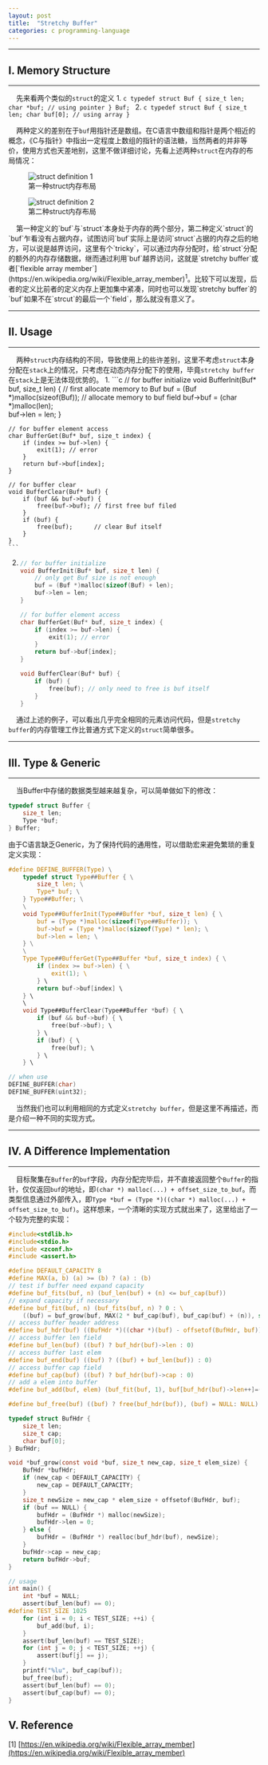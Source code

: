 ```yaml
---
layout: post
title:  "Stretchy Buffer"
categories: c programming-language
---
```


---

## I. Memory Structure

---

&nbsp;&nbsp;&nbsp;&nbsp;先来看两个类似的`struct`的定义
1. 
    ```c
    typedef struct Buf {
        size_t len;
        char *buf; // using pointer
    } Buf;
    ```
2. 
    ```c
    typedef struct Buf {
        size_t len;
        char buf[0]; // using array
    }
    ```

&nbsp;&nbsp;&nbsp;&nbsp;两种定义的差别在于`buf`用指针还是数组。在C语言中数组和指针是两个相近的概念，《C与指针》中指出一定程度上数组的指针的语法糖，当然两者的并非等价，使用方式也天差地别，这里不做详细讨论，先看上述两种`struct`在内存的布局情况：
<figure class="image">
  <img src="{{site.url}}{{site.baseurl}}/images/struct1.svg" alt="struct definition 1">
  <figcaption>第一种struct内存布局</figcaption>
</figure>
<figure class="image">
  <img src="{{site.url}}{{site.baseurl}}/images/struct2.svg" alt="struct definition 2">
  <figcaption>第二种struct内存布局</figcaption>
</figure>
&nbsp;&nbsp;&nbsp;&nbsp;第一种定义的`buf`与`struct`本身处于内存的两个部分，第二种定义`struct`的`buf`乍看没有占据内存，试图访问`buf`实际上是访问`struct`占据的内存之后的地方，可以说是越界访问，这里有个`tricky`，可以通过内存分配时，给`struct`分配的额外的内存存储数据，继而通过利用`buf`越界访问，这就是`stretchy buffer`或者[`flexible array member`](https://en.wikipedia.org/wiki/Flexible_array_member)<sup>1</sup>。比较下可以发现，后者的定义比前者的定义内存上更加集中紧凑，同时也可以发现`stretchy buffer`的`buf`如果不在`strcut`的最后一个`field`，那么就没有意义了。

---

## II. Usage

---

&nbsp;&nbsp;&nbsp;&nbsp;两种`struct`内存结构的不同，导致使用上的些许差别，这里不考虑`struct`本身分配在`stack`上的情况，只考虑在动态内存分配下的使用，毕竟`stretchy buffer`在`stack`上是无法体现优势的。
1. 
    ```c 
    // for buffer initialize
    void BufferInit(Buf* buf, size_t len) {
        // first allocate memory to Buf
        buf = (Buf *)malloc(sizeof(Buf)); 
        // allocate memory to buf field
        buf->buf = (char *)malloc(len);   
        buf->len = len;
    }

    // for buffer element access
    char BufferGet(Buf* buf, size_t index) {
        if (index >= buf->len) {
            exit(1); // error
        } 
        return buf->buf[index];
    }

    // for buffer clear
    void BufferClear(Buf* buf) {
        if (buf && buf->buf) {
            free(buf->buf); // first free buf filed
        }
        if (buf) {
            free(buf);      // clear Buf itself
        }
    }
    ```
2. 
    ```c 
    // for buffer initialize
    void BufferInit(Buf* buf, size_t len) {
        // only get Buf size is not enough
        buf = (Buf *)malloc(sizeof(Buf) + len); 
        buf->len = len;
    }

    // for buffer element access
    char BufferGet(Buf* buf, size_t index) {
        if (index >= buf->len) {
            exit(1); // error
        } 
        return buf->buf[index];
    }

    void BufferClear(Buf* buf) {
        if (buf) {
            free(buf); // only need to free is buf itself
        }
    }

    ```

&nbsp;&nbsp;&nbsp;&nbsp;通过上述的例子，可以看出几乎完全相同的元素访问代码，但是`stretchy buffer`的内存管理工作比普通方式下定义的`struct`简单很多。


---

## III. Type & Generic

---

&nbsp;&nbsp;&nbsp;&nbsp;当Buffer中存储的数据类型越来越复杂，可以简单做如下的修改：
```c
typedef struct Buffer {
    size_t len;
    Type *buf;
} Buffer;
```
由于C语言缺乏Generic，为了保持代码的通用性，可以借助宏来避免繁琐的重复定义实现：
```c
#define DEFINE_BUFFER(Type) \
    typedef struct Type##Buffer { \
        size_t len; \
        Type* buf; \
    } Type##Buffer; \
    \
    void Type##BufferInit(Type##Buffer *buf, size_t len) { \
        buf = (Type *)malloc(sizeof(Type##Buffer)); \
        buf->buf = (Type *)malloc(sizeof(Type) * len); \
        buf->len = len; \
    } \
    \
    Type Type##BufferGet(Type##Buffer *buf, size_t index) { \
        if (index >= buf->len) { \
            exit(1); \ 
        } \
        return buf->buf[index] \
    } \
    \
    void Type##BufferClear(Type##Buffer *buf) { \
        if (buf && buf->buf) { \
            free(buf->buf); \
        } \
        if (buf) { \
            free(buf); \
        } \
    } \

// when use
DEFINE_BUFFER(char)
DEFINE_BUFFER(uint32);
```
&nbsp;&nbsp;&nbsp;&nbsp;当然我们也可以利用相同的方式定义`stretchy buffer`，但是这里不再描述，而是介绍一种不同的实现方式。

---

## IV. A Difference Implementation

---

&nbsp;&nbsp;&nbsp;&nbsp;目标聚集在`Buffer`的`buf`字段，内存分配完毕后，并不直接返回整个`Buffer`的指针，仅仅返回`buf`的地址，即`(char *) malloc(...) + offset_size_to_buf`。而类型信息通过外部传入，即`Type *buf = (Type *)((char *) malloc(...) + offset_size_to_buf)`。这样想来，一个清晰的实现方式就出来了，这里给出了一个较为完整的实现：

```c
#include<stdlib.h>
#include<stdio.h>
#include <zconf.h>
#include <assert.h>

#define DEFAULT_CAPACITY 8
#define MAX(a, b) (a) >= (b) ? (a) : (b)
// test if buffer need expand capacity
#define buf_fits(buf, n) (buf_len(buf) + (n) <= buf_cap(buf))
// expand capacity if necessary
#define buf_fit(buf, n) (buf_fits(buf, n) ? 0 : \ 
    ((buf) = buf_grow(buf, MAX(2 * buf_cap(buf), buf_cap(buf) + (n)), sizeof(*(buf)))))
// access buffer header address
#define buf_hdr(buf) ((BufHdr *)((char *)(buf) - offsetof(BufHdr, buf)))
// access buffer len field
#define buf_len(buf) ((buf) ? buf_hdr(buf)->len : 0)
// access buffer last elem
#define buf_end(buf) ((buf) ? ((buf) + buf_len(buf)) : 0)
// access buffer cap field
#define buf_cap(buf) ((buf) ? buf_hdr(buf)->cap : 0)
// add a elem into buffer
#define buf_add(buf, elem) (buf_fit(buf, 1), buf[buf_hdr(buf)->len++]=(elem))

#define buf_free(buf) ((buf) ? free(buf_hdr(buf)), (buf) = NULL: NULL)

typedef struct BufHdr {
    size_t len;
    size_t cap;
    char buf[0];
} BufHdr;

void *buf_grow(const void *buf, size_t new_cap, size_t elem_size) {
    BufHdr *bufHdr;
    if (new_cap < DEFAULT_CAPACITY) {
        new_cap = DEFAULT_CAPACITY;
    }
    size_t newSize = new_cap * elem_size + offsetof(BufHdr, buf);
    if (buf == NULL) {
        bufHdr = (BufHdr *) malloc(newSize);
        bufHdr->len = 0;
    } else {
        bufHdr = (BufHdr *) realloc(buf_hdr(buf), newSize);
    }
    bufHdr->cap = new_cap;
    return bufHdr->buf;
}

// usage
int main() {
    int *buf = NULL;
    assert(buf_len(buf) == 0);
#define TEST_SIZE 1025
    for (int i = 0; i < TEST_SIZE; ++i) {
        buf_add(buf, i);
    }
    assert(buf_len(buf) == TEST_SIZE);
    for (int j = 0; j < TEST_SIZE; ++j) {
        assert(buf[j] == j);
    }
    printf("%lu", buf_cap(buf));
    buf_free(buf);
    assert(buf_len(buf) == 0);
    assert(buf_cap(buf) == 0);
}
```

## V. Reference
[1] [https://en.wikipedia.org/wiki/Flexible_array_member](https://en.wikipedia.org/wiki/Flexible_array_member)